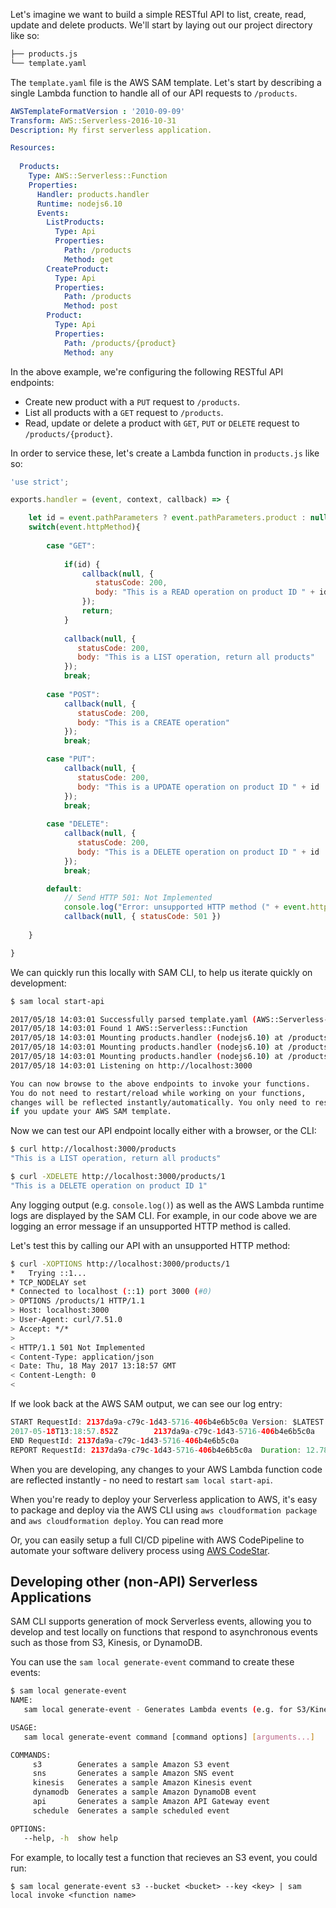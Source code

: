 
Let's imagine we want to build a simple RESTful API to list, create, read, update and delete products. We'll start by laying out our project directory like so:

```bash
├── products.js
└── template.yaml
```

The `template.yaml` file is the AWS SAM template. Let's start by describing a single Lambda function to handle all of our API requests to `/products`.

```yaml
AWSTemplateFormatVersion : '2010-09-09'
Transform: AWS::Serverless-2016-10-31
Description: My first serverless application.

Resources:
            
  Products:
    Type: AWS::Serverless::Function
    Properties:
      Handler: products.handler
      Runtime: nodejs6.10
      Events:
        ListProducts:
          Type: Api
          Properties:
            Path: /products
            Method: get
        CreateProduct:
          Type: Api
          Properties:
            Path: /products
            Method: post
        Product:
          Type: Api
          Properties:
            Path: /products/{product}
            Method: any

```

In the above example, we're configuring the following RESTful API endpoints:

* Create new product with a `PUT` request to `/products`.
* List all products with a `GET` request to `/products`.
* Read, update or delete a product with `GET`, `PUT` or `DELETE` request to `/products/{product}`. 

In order to service these, let's create a Lambda function in `products.js` like so:

```javascript
'use strict';

exports.handler = (event, context, callback) => {

    let id = event.pathParameters ? event.pathParameters.product : null;
    switch(event.httpMethod){
        
        case "GET":
            
            if(id) {
                callback(null, { 
                   statusCode: 200,
                   body: "This is a READ operation on product ID " + id
                });
                return;  
            } 
            
            callback(null, { 
               statusCode: 200,
               body: "This is a LIST operation, return all products"
            });
            break;
            
        case "POST":
            callback(null, { 
               statusCode: 200,
               body: "This is a CREATE operation"
            });
            break;

        case "PUT": 
            callback(null, { 
               statusCode: 200,
               body: "This is a UPDATE operation on product ID " + id
            });
            break;
             
        case "DELETE": 
            callback(null, { 
               statusCode: 200,
               body: "This is a DELETE operation on product ID " + id
            });
            break;

        default:
            // Send HTTP 501: Not Implemented
            console.log("Error: unsupported HTTP method (" + event.httpMethod + ")");
            callback(null, { statusCode: 501 })
            
    }

}
```

We can quickly run this locally with SAM CLI, to help us iterate quickly on development:

```bash
$ sam local start-api

2017/05/18 14:03:01 Successfully parsed template.yaml (AWS::Serverless-2016-10-31)
2017/05/18 14:03:01 Found 1 AWS::Serverless::Function
2017/05/18 14:03:01 Mounting products.handler (nodejs6.10) at /products [POST]
2017/05/18 14:03:01 Mounting products.handler (nodejs6.10) at /products/{product} [OPTIONS GET HEAD POST PUT DELETE TRACE CONNECT]
2017/05/18 14:03:01 Mounting products.handler (nodejs6.10) at /products [GET]
2017/05/18 14:03:01 Listening on http://localhost:3000

You can now browse to the above endpoints to invoke your functions.
You do not need to restart/reload while working on your functions,
changes will be reflected instantly/automatically. You only need to restart
if you update your AWS SAM template.
```

Now we can test our API endpoint locally either with a browser, or the CLI:

```bash
$ curl http://localhost:3000/products 
"This is a LIST operation, return all products"

$ curl -XDELETE http://localhost:3000/products/1
"This is a DELETE operation on product ID 1"
```

Any logging output (e.g. `console.log()`) as well as the AWS Lambda runtime logs are displayed by the SAM CLI. For example, in our code above we are logging an error message if an unsupported HTTP method is called. 

Let's test this by calling our API with an unsupported HTTP method:

```bash
$ curl -XOPTIONS http://localhost:3000/products/1
*   Trying ::1...
* TCP_NODELAY set
* Connected to localhost (::1) port 3000 (#0)
> OPTIONS /products/1 HTTP/1.1
> Host: localhost:3000
> User-Agent: curl/7.51.0
> Accept: */*
>
< HTTP/1.1 501 Not Implemented
< Content-Type: application/json
< Date: Thu, 18 May 2017 13:18:57 GMT
< Content-Length: 0
<
```

If we look back at the AWS SAM output, we can see our log entry:

```java
START RequestId: 2137da9a-c79c-1d43-5716-406b4e6b5c0a Version: $LATEST
2017-05-18T13:18:57.852Z        2137da9a-c79c-1d43-5716-406b4e6b5c0a    Error: unsupported HTTP method (OPTIONS)
END RequestId: 2137da9a-c79c-1d43-5716-406b4e6b5c0a
REPORT RequestId: 2137da9a-c79c-1d43-5716-406b4e6b5c0a  Duration: 12.78 ms      Billed Duration: 100 ms Memory Size: 0 MB       Max Memory Used: 29 MB
```

When you are developing, any changes to your AWS Lambda function code are reflected instantly - no need to restart `sam local start-api`.

When you're ready to deploy your Serverless application to AWS, it's easy to package and deploy via the AWS CLI using `aws cloudformation package` and `aws cloudformation deploy`. You can read more 

Or, you can easily setup a full CI/CD pipeline with AWS CodePipeline to automate your software delivery process using [AWS CodeStar][CodeStar].

## Developing other (non-API) Serverless Applications

SAM CLI supports generation of mock Serverless events, allowing you to develop and test locally on functions that respond to asynchronous events such as those from S3, Kinesis, or DynamoDB.

You can use the `sam local generate-event` command to create these events:

```bash
$ sam local generate-event
NAME:
   sam local generate-event - Generates Lambda events (e.g. for S3/Kinesis etc) that can be piped to 'sam local invoke'

USAGE:
   sam local generate-event command [command options] [arguments...]

COMMANDS:
     s3        Generates a sample Amazon S3 event
     sns       Generates a sample Amazon SNS event
     kinesis   Generates a sample Amazon Kinesis event
     dynamodb  Generates a sample Amazon DynamoDB event
     api       Generates a sample Amazon API Gateway event
     schedule  Generates a sample scheduled event

OPTIONS:
   --help, -h  show help
``` 

For example, to locally test a function that recieves an S3 event, you could run:

```
$ sam local generate-event s3 --bucket <bucket> --key <key> | sam local invoke <function name>
```


<!-- Links -->
[SAM]: https://github.com/awslabs/serverless-application-model
[CodeStar]: https://aws.amazon.com/codestar
